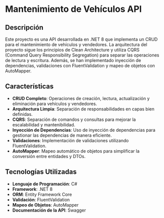 # Mantenimiento de Vehículos API

## Descripción
Este proyecto es una API desarrollada en .NET 8 que implementa un CRUD para el mantenimiento de vehículos y vendedores. La arquitectura del proyecto sigue los principios de Clean Architecture y utiliza CQRS (Command Query Responsibility Segregation) para separar las operaciones de lectura y escritura. Además, se han implementado inyección de dependencias, validaciones con FluentValidation y mapeo de objetos con AutoMapper.


## Características
- **CRUD Completo**: Operaciones de creación, lectura, actualización y eliminación para vehículos y vendedores.
- **Arquitectura Limpia**: Separación de responsabilidades en capas bien definidas.
- **CQRS**: Separación de comandos y consultas para mejorar la escalabilidad y mantenibilidad.
- **Inyección de Dependencias**: Uso de inyección de dependencias para gestionar las dependencias de manera eficiente.
- **Validaciones**: Implementación de validaciones utilizando FluentValidation.
- **AutoMapper**: Mapeo automático de objetos para simplificar la conversión entre entidades y DTOs.

## Tecnologías Utilizadas
- **Lenguaje de Programación**: C#
- **Framework**: .NET 8
- **ORM**: Entity Framework Core
- **Validación**: FluentValidation
- **Mapeo de Objetos**: AutoMapper
- **Documentación de la API**: Swagger
